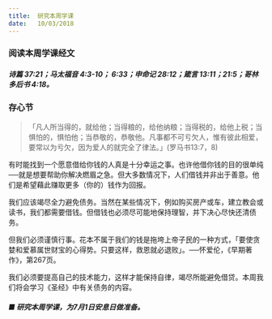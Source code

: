```yaml
---
title:  研究本周学课
date:   10/03/2018
---
```


### 阅读本周学课经文

##### 诗篇 37:21；马太福音 4:3-10； 6:33；申命记 28:12；箴言 13:11；21:5；哥林多后书 4:18。

### 存心节

> <p>「凡人所当得的，就给他；当得粮的，给他纳粮；当得税的，给他上税；当惧怕的，惧怕他；当恭敬的，恭敬他。凡事都不可亏欠人，惟有彼此相爱，要常以为亏欠，因为爱人的就完全了律法。」(罗马书13:7，8)</p>

有时能找到一个愿意借给你钱的人真是十分幸运之事。也许他借你钱的目的很单纯──就是想要帮助你解决燃眉之急。但大多数情况下，人们借钱并非出于善意。他们是希望藉此赚取更​​多（你的）钱作为回报。

我们应该竭尽全力避免债务。当然在某些情况下，例如购买房产或车，建立教会或读书，我们都需要借钱。但借钱也必须尽可能地保持理智，并下决心尽快还清债务。

但我们必须谨慎行事。花本不属于我们的钱是拖垮上帝子民的一种方式，「要使贪婪和爱慕属世财宝的心得势。只​​要这样，救恩就必退败」。──怀爱伦，《早期著作》，第267页。

我们必须要提高自己的技术能力，这样才能保持自律，竭尽所能避免借贷。本周我们将会学习《圣经》中有关债务的内容。


##### ■ 研究本周学课，为7月1日安息日做准备。
